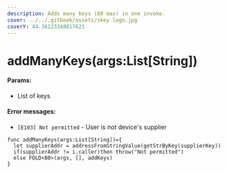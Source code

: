 ```yaml
---
description: Adds many keys (80 max) in one invoke.
cover: ../../.gitbook/assets/skey logo.jpg
coverY: 44.36123348017621
---
```


# addManyKeys(args:List\[String])

#### Params:

* List of keys

#### Error messages:

* `[E103] Not permitted` - User is not device's supplier

```
func addManyKeys(args:List[String])={
  let supplierAddr = addressFromStringValue(getStrByKey(supplierKey))
  if(supplierAddr != i.caller)then throw("Not permitted")
  else FOLD<80>(args, [], addKeys)
}
```
